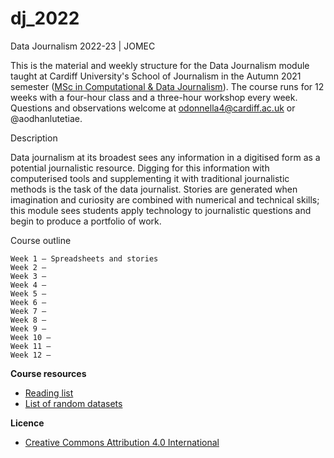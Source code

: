 # dj_2022

Data Journalism 2022-23 | JOMEC

This is the material and weekly structure for the Data Journalism module taught at Cardiff University's School of Journalism in the Autumn 2021 semester ([MSc in Computational & Data Journalism](https://www.cardiff.ac.uk/study/postgraduate/taught/courses/course/computational-and-data-journalism-msc)). The course runs for 12 weeks with a four-hour class and a three-hour workshop every week. Questions and observations welcome at odonnella4@cardiff.ac.uk or @aodhanlutetiae.

Description

Data journalism at its broadest sees any information in a digitised form as a potential journalistic resource. Digging for this information with computerised tools and supplementing it with traditional journalistic methods is the task of the data journalist. Stories are generated when imagination and curiosity are combined with numerical and technical skills; this module sees students apply technology to journalistic questions and begin to produce a portfolio of work.

Course outline

    Week 1 — Spreadsheets and stories
    Week 2 —
    Week 3 —
    Week 4 —
    Week 5 —
    Week 6 —
    Week 7 —
    Week 8 —
    Week 9 —
    Week 10 —
    Week 11 —
    Week 12 —

**Course resources**

- [Reading list](https://dj-reading.readthedocs.io/en/latest/#)
- [List of random datasets](https://aodhanlutetiae.github.io/j_book/intro.html)

**Licence**

- [Creative Commons Attribution 4.0 International](https://github.com/aodhanlutetiae/dj2020/blob/master/LICENSE)
